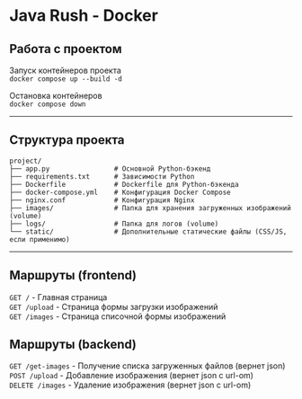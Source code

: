 # Java Rush - Docker

## Работа с проектом

Запуск контейнеров проекта  
`docker compose up --build -d`

Остановка контейнеров  
`docker compose down`

---

## Структура проекта
```text
project/
├── app.py                # Основной Python-бэкенд
├── requirements.txt      # Зависимости Python
├── Dockerfile            # Dockerfile для Python-бэкенда
├── docker-compose.yml    # Конфигурация Docker Compose
├── nginx.conf            # Конфигурация Nginx
├── images/               # Папка для хранения загруженных изображений (volume)
├── logs/                 # Папка для логов (volume)
└── static/               # Дополнительные статические файлы (CSS/JS, если применимо)
```

---

## Маршруты (frontend)

`GET /` - Главная страница  
`GET /upload` - Страница формы загрузки изображений  
`GET /images` - Страница списочной формы изображений

## Маршруты (backend)

`GET /get-images` - Получение списка загруженных файлов (вернет json)  
`POST /upload` - Добавление изображения (вернет json c url-om)  
`DELETE /images` - Удаление изображения (вернет json c url-om)




